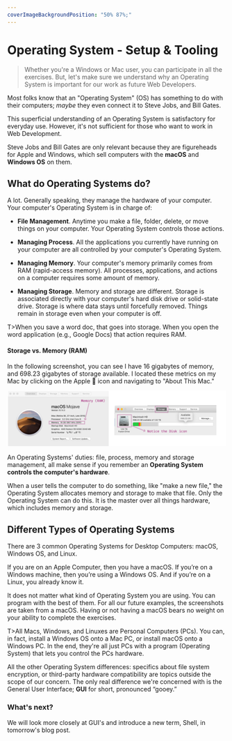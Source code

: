 ```yaml
---
coverImageBackgroundPosition: "50% 87%;"
---
```


# Operating System - Setup & Tooling

> Whether you're a Windows or Mac user, you can participate in all the exercises. But, let's make sure we understand why an Operating System is important for our work as future Web Developers.

Most folks know that an "Operating System" (OS) has something to do with their computers; _maybe_ they even connect it to Steve Jobs, and Bill Gates.

This superficial understanding of an Operating System is satisfactory for everyday use. However, it's not sufficient for those who want to work in Web Development.

Steve Jobs and Bill Gates are only relevant because they are figureheads for Apple and Windows, which sell computers with the **macOS** and **Windows OS** on them.

## What do Operating Systems do?

A lot. Generally speaking, they manage the hardware of your computer. Your computer's Operating System is in charge of:

- **File Management**. Anytime you make a file, folder, delete, or move things on your computer. Your Operating System controls those actions.

- **Managing Process**. All the applications you currently have running on your computer are all controlled by your computer's Operating System.

- **Managing Memory**. Your computer's memory primarily comes from RAM (rapid-access memory). All processes, applications, and actions on a computer requires some amount of memory.

- **Managing Storage**. Memory and storage are different. Storage is associated directly with your computer's hard disk drive or solid-state drive. Storage is where data stays until forcefully removed. Things remain in storage even when your computer is off.

T>When you save a word doc, that goes into storage. When you open the word application (e.g., Google Docs) that action requires RAM.

#### Storage vs. Memory (RAM)

In the following screenshot, you can see I have 16 gigabytes of memory, and 698.23 gigabytes of storage available. I located these metrics on my Mac by clicking on the Apple 🍏 icon and navigating to "About This Mac."

![](public/assets/storage-memory.png)

An Operating Systems' duties: file, process, memory and storage management, all make sense if you remember an **Operating System controls the computer's hardware**.

When a user tells the computer to do something, like "make a new file," the Operating System allocates memory and storage to make that file. Only the Operating System can do this. It is the master over all things hardware, which includes memory and storage.

## Different Types of Operating Systems

There are 3 common Operating Systems for Desktop Computers: macOS, Windows OS, and Linux.

If you are on an Apple Computer, then you have a macOS. If you’re on a Windows machine, then you’re using a Windows OS. And if you’re on a Linux, you already know it.

It does not matter what kind of Operating System you are using. You can program with the best of them. For all our future examples, the screenshots are taken from a macOS. Having or not having a macOS bears no weight on your ability to complete the exercises.

T>All Macs, Windows, and Linuxes are Personal Computers (PCs). You can, in fact, install a Windows OS onto a Mac PC, or install macOS onto a Windows PC. In the end, they're all just PCs with a program (Operating System) that lets you control the PCs hardware.

All the other Operating System differences: specifics about file system encryption, or third-party hardware compatibility are topics outside the scope of our concern. The only real difference we're concerned with is the General User Interface; **GUI** for short, pronounced “gooey.”

### What's next?

We will look more closely at GUI's and introduce a new term, Shell, in tomorrow's blog post.
